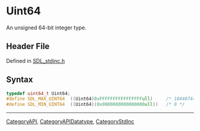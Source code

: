 # Uint64

An unsigned 64-bit integer type.

## Header File

Defined in [SDL_stdinc.h](https://github.com/libsdl-org/SDL/blob/SDL2/include/SDL_stdinc.h)

## Syntax

```c
typedef uint64_t Uint64;
#define SDL_MAX_UINT64  ((Uint64)0xFFFFFFFFFFFFFFFFull)     /* 18446744073709551615 */
#define SDL_MIN_UINT64  ((Uint64)(0x0000000000000000ull))   /* 0 */
```

----
[CategoryAPI](CategoryAPI), [CategoryAPIDatatype](CategoryAPIDatatype), [CategoryStdInc](CategoryStdInc)

